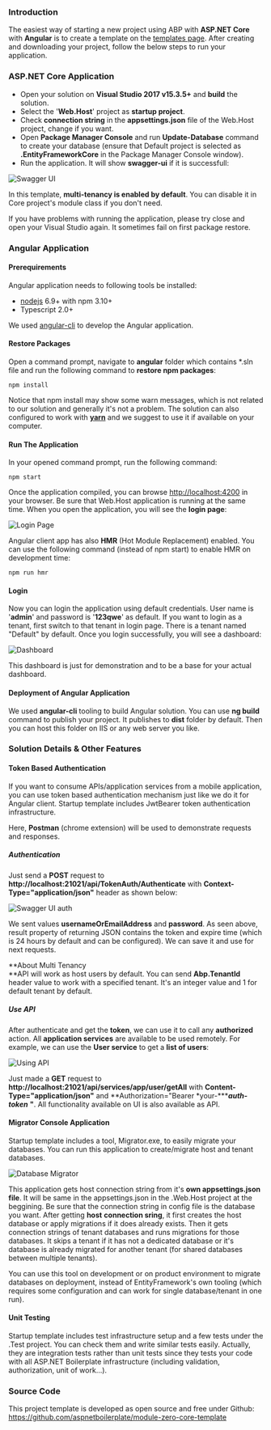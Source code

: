 ### Introduction

The easiest way of starting a new project using ABP with **ASP.NET Core** with **Angular** is to create a template on the [templates page](/Templates). After creating and downloading your project, follow the below steps to run your application.

### ASP.NET Core Application

-   Open your solution on **Visual Studio 2017 v15.3.5+** and **build**
    the solution.
-   Select the '**Web.Host**' project as **startup project**.
-   Check **connection string** in the **appsettings.json** file of the Web.Host project, change if you want.
-   Open **Package Manager Console** and run **Update-Database** command
    to create your database (ensure that Default project is selected as
    **.EntityFrameworkCore** in the Package Manager Console window).
-   Run the application. It will show **swagger-ui** if it is successfull:

<img src="../images/swagger-ui-module-zero-core-template.png" alt="Swagger UI" class="img-thumbnail" />

In this template, **multi-tenancy is enabled by default**. You can
disable it in Core project's module class if you don't need.

If you have problems with running the application, please try close and
open your Visual Studio again. It sometimes fail on first package
restore.

### Angular Application

#### Prerequirements

Angular application needs to following tools be installed:

-   [nodejs](https://nodejs.org/en/download/) 6.9+ with npm 3.10+
-   Typescript 2.0+

We used [angular-cli](https://cli.angular.io/) to develop the Angular
application.

#### Restore Packages

Open a command prompt, navigate to **angular** folder which contains
\*.sln file and run the following command to **restore npm packages**:

    npm install

Notice that npm install may show some warn messages, which is not
related to our solution and generally it's not a problem. The solution
can also configured to work with [**yarn**](https://yarnpkg.com/) and we
suggest to use it if available on your computer.

#### Run The Application

In your opened command prompt, run the following command:

    npm start

Once the application compiled, you can browse <http://localhost:4200> in
your browser. Be sure that Web.Host application is running at the same
time. When you open the application, you will see the **login page**:

<img src="../images/module-zero-core-template-ui-login.png" alt="Login Page" class="img-thumbnail" />

Angular client app has also **HMR** (Hot Module Replacement) enabled.
You can use the following command (instead of npm start) to enable HMR
on development time:

    npm run hmr

#### Login

Now you can login the application using default credentials. User name
is '**admin**' and password is '**123qwe**' as default. If you want to
login as a tenant, first switch to that tenant in login page. There is a
tenant named "Default" by default. Once you login successfully, you will
see a dashboard:

<img src="../images/module-zero-core-template-ui-home.png" alt="Dashboard" class="img-thumbnail" />

This dashboard is just for demonstration and to be a base for your
actual dashboard.

#### Deployment of Angular Application

We used **angular-cli** tooling to build Angular solution. You can use
**ng build** command to publish your project. It publishes to **dist**
folder by default. Then you can host this folder on IIS or any web
server you like.

### Solution Details & Other Features

#### Token Based Authentication

If you want to consume APIs/application services from a mobile
application, you can use token based authentication mechanism just like
we do it for Angular client. Startup template includes JwtBearer token
authentication infrastructure.

Here, **Postman** (chrome extension) will be used to demonstrate
requests and responses.

##### Authentication

Just send a **POST** request to
**http://localhost:21021/api/TokenAuth/Authenticate** with
**Context-Type="application/json"** header as shown below:

<img src="../images/swagger-ui-angular-auth.png" alt="Swagger UI auth" class="img-thumbnail" />

We sent values **usernameOrEmailAddress** and **password**. As seen
above, result property of returning JSON contains the token and expire
time (which is 24 hours by default and can be configured). We can save
it and use for next requests.

**About Multi Tenancy  
**API will work as host users by default. You can send **Abp.TenantId**
header value to work with a specified tenant. It's an integer value and
1 for default tenant by default.

##### Use API

After authenticate and get the **token**, we can use it to call any
**authorized** action. All **application services** are available to be
used remotely. For example, we can use the **User service** to get a
**list of users**:

<img src="../images/swagger-ui-angular-api-v2.png" alt="Using API" class="img-thumbnail" />

Just made a **GET** request to
**http://localhost:21021/api/services/app/user/getAll** with
**Content-Type="application/json"** and **Authorization="Bearer
*your-******auth-token*** **"**. All functionality available on UI is
also available as API.

#### Migrator Console Application

Startup template includes a tool, Migrator.exe, to easily migrate your
databases. You can run this application to create/migrate host and
tenant databases.

<img src="../images/database-migrator.png" alt="Database Migrator" class="img-thumbnail" />

This application gets host connection string from it's **own
appsettings.json file**. It will be same in the appsettings.json in the
.Web.Host project at the beggining. Be sure that the connection string
in config file is the database you want. After getting **host**
**connection sring**, it first creates the host database or apply
migrations if it does already exists. Then it gets connection strings of
tenant databases and runs migrations for those databases. It skips a
tenant if it has not a dedicated database or it's database is already
migrated for another tenant (for shared databases between multiple
tenants).

You can use this tool on development or on product environment to
migrate databases on deployment, instead of EntityFramework's own
tooling (which requires some configuration and can work for single
database/tenant in one run).

#### Unit Testing

Startup template includes test infrastructure setup and a few tests
under the .Test project. You can check them and write similar tests
easily. Actually, they are integration tests rather than unit tests
since they tests your code with all ASP.NET Boilerplate infrastructure
(including validation, authorization, unit of work...).

### Source Code

This project template is developed as open source and free under Github:
<https://github.com/aspnetboilerplate/module-zero-core-template>
